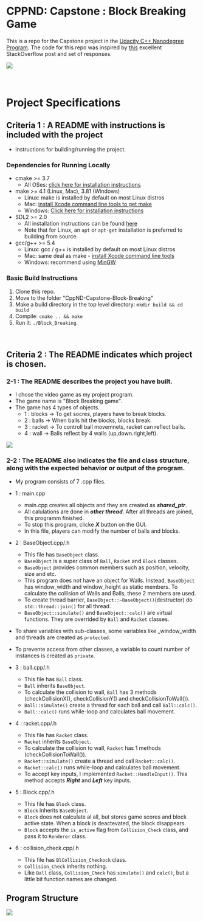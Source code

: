 # CPPND: Capstone : Block Breaking Game

This is a repo for the Capstone project in the [Udacity C++ Nanodegree Program](https://www.udacity.com/course/c-plus-plus-nanodegree--nd213). The code for this repo was inspired by [this](https://codereview.stackexchange.com/questions/212296/snake-game-in-c-with-sdl) excellent StackOverflow post and set of responses.

<img src="./CppND-Capstone-Block-Breaking/block_breaking_game.gif2"/> <br><br><br>

# Project Specifications

## Criteria 1 : A README with instructions is included with the project
- instructions for building/running the project.

### Dependencies for Running Locally
* cmake >= 3.7
  * All OSes: [click here for installation instructions](https://cmake.org/install/)
* make >= 4.1 (Linux, Mac), 3.81 (Windows)
  * Linux: make is installed by default on most Linux distros
  * Mac: [install Xcode command line tools to get make](https://developer.apple.com/xcode/features/)
  * Windows: [Click here for installation instructions](http://gnuwin32.sourceforge.net/packages/make.htm)
* SDL2 >= 2.0
  * All installation instructions can be found [here](https://wiki.libsdl.org/Installation)
  * Note that for Linux, an `apt` or `apt-get` installation is preferred to building from source.
* gcc/g++ >= 5.4
  * Linux: gcc / g++ is installed by default on most Linux distros
  * Mac: same deal as make - [install Xcode command line tools](https://developer.apple.com/xcode/features/)
  * Windows: recommend using [MinGW](http://www.mingw.org/)

### Basic Build Instructions

1. Clone this repo.
2. Move to the folder "CppND-Capstone-Block-Breaking"
2. Make a build directory in the top level directory: `mkdir build && cd build`
3. Compile: `cmake .. && make`
4. Run it: `./Block_Breaking`.
<br><br><br>

## Criteria 2 : The README indicates which project is chosen.

### 2-1 : The README describes the project you have built.
* I chose the video game as my project program.
* The game name is "Block Breaking game".
* The game has 4 types of objects.
  * 1 : blocks -> To get socres, players have to break blocks.
  * 2 : balls -> When balls hit the blocks, blocks break.
  * 3 : racket -> To controll ball movemnets, racket can reflect balls.
  * 4 : wall -> Balls reflect by 4 walls (up,down.right,left).

<img src="./CppND-Capstone-Block-Breaking/game_explanation_1.jpg2"/> 

### 2-2 : The README also indicates the file and class structure, along with the expected behavior or output of the program.
* My program consists of 7 .cpp files.

* 1 : main.cpp
  * main.cpp creates all objects and they are created as ***shared_ptr***.
  * All calulations are done in ***other thread***. After all threads are joined, this programm finished.
  * To stop this program, clicke ***X*** button on the GUI.
  * In this file, players can modify the number of balls and blocks.

* 2 : BaseObject.cpp/.h
  * This file has `BaseObject` class.
  * `BaseObject` is a super class of `Ball`, `Racket` and `Block` classes.
  * `BaseObject` provides common members such as position, velocity, size and etc.
  * This program does not have an object for Walls. Instead, `BaseObject` has window_width and window_height as static members. To calculate the collision of Walls and Balls, these 2 members are used.
  * To create thread barrier, `BaseObject::~BaseObject()`(destructor) do `std::thread::join()` for all thread.
  * `BaseObject::simulate()` and `BaseObject::calc()` are virtual functions. They are overrided by `Ball` and `Racket` classes.
 * To share variables with sub-classes, some variables like _window_width and threads are created as `protected`.
 * To prevente access from other classes, a variable to count number of instances is created as `private`.

* 3 : ball.cpp/.h
  * This file has `Ball` class.
  * `Ball` inherits `BaseObject`.
  * To calculate the collision to wall, `Ball` has 3 methods (checkCollisionX(), checkCollisionY() and checkCollisionToWall()).
  * `Ball::simulate()` create a thread for each ball and call `Ball::calc()`.
  * `Ball::calc()` runs while-loop and calculates ball movement.

* 4 : racket.cpp/.h
  * This file has `Racket` class.
  * `Racket` inherits `BaseObject`.
  * To calculate the collision to wall, `Racket` has 1 methods (checkCollisionToWall()).
  * `Racket::simulate()` create a thread and call `Racket::calc()`.
  * `Racket::calc()` runs while-loop and calculates ball movement.
  * To accept key inputs, I implemented `Racket::HandleInput()`. This method accepts ***Right*** and ***Left*** key inputs.

* 5 : Block.cpp/.h
  * This file has `Block` class.
  * `Block` inherits `BaseObject`.
  * `Block` does not calculate al all, but stores game scores and block active state. When a block is deactevated, the block disappears.
  * `Block` accepts the `is_active` flag from `Collision_Check` class, and pass it to `Renderer` class.

* 6 : collision_check.cpp/.h
  * This file has `BlCollision_Checkock` class.
  * `Collision_Check` inherits nothing.
  * Like `Ball` class, `Collision_Check` has `simulate()` and `calc()`, but a little bit function names are changed.

## Program Structure
<img src="./CppND-Capstone-Block-Breaking/program_design.jpg2"/>